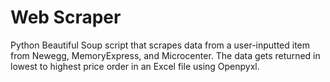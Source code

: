 # Web Scraper

Python Beautiful Soup script that scrapes data from a user-inputted item from Newegg, MemoryExpress, and Microcenter. The data gets returned in lowest to highest price order in an Excel file using Openpyxl.
